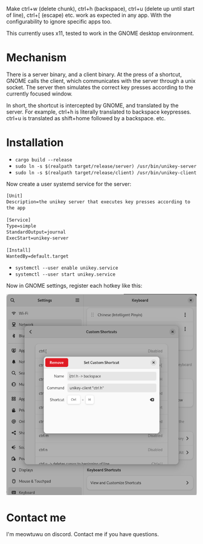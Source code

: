Make ctrl+w (delete chunk), ctrl+h (backspace), ctrl+u (delete up until start of line), ctrl+[ (escape) etc. work as expected in any app. With the configurability to ignore specific apps too.

This currently uses x11, tested to work in the GNOME desktop environment.

# Mechanism

There is a server binary, and a client binary. At the press of a shortcut, GNOME calls the client, which communicates with the server through a unix socket. The server then simulates the correct key presses according to the currently focused window.

In short, the shortcut is intercepted by GNOME, and translated by the server. For example, ctrl+h is literally translated to backspace keypresses. ctrl+u is translated as shift+home followed by a backspace. etc.

# Installation

- `cargo build --release`
- `sudo ln -s $(realpath target/release/server) /usr/bin/unikey-server`
- `sudo ln -s $(realpath target/release/client) /usr/bin/unikey-client`

Now create a user systemd service for the server:

```service
[Unit]
Description=the unikey server that executes key presses according to the app

[Service]
Type=simple
StandardOutput=journal
ExecStart=unikey-server

[Install]
WantedBy=default.target
```

- `systemctl --user enable unikey.service`
- `systemctl --user start unikey.service`

Now in GNOME settings, register each hotkey like this:

![gnome shortcut](gnome-custom-shortcut.png)

# Contact me

I'm meowtuwu on discord. Contact me if you have questions.




